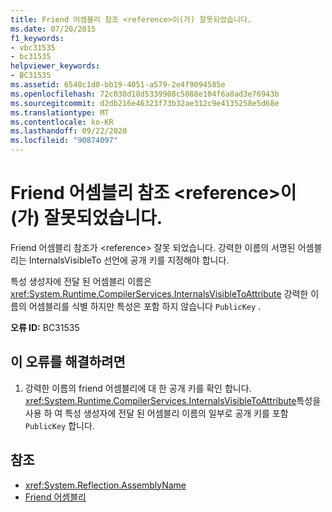 ```yaml
---
title: Friend 어셈블리 참조 <reference>이(가) 잘못되었습니다.
ms.date: 07/20/2015
f1_keywords:
- vbc31535
- bc31535
helpviewer_keywords:
- BC31535
ms.assetid: 6540c1d0-bb19-4051-a579-2e4f9094585e
ms.openlocfilehash: 72c030d18d5339908c5088e104f6a8ad3e76943b
ms.sourcegitcommit: d2db216e46323f73b32ae312c9e4135258e5d68e
ms.translationtype: MT
ms.contentlocale: ko-KR
ms.lasthandoff: 09/22/2020
ms.locfileid: "90874097"
---
```

# <a name="friend-assembly-reference-reference-is-invalid"></a>Friend 어셈블리 참조 \<reference>이(가) 잘못되었습니다.

Friend 어셈블리 참조가 \<reference> 잘못 되었습니다. 강력한 이름의 서명된 어셈블리는 InternalsVisibleTo 선언에 공개 키를 지정해야 합니다.  
  
 특성 생성자에 전달 된 어셈블리 이름은 <xref:System.Runtime.CompilerServices.InternalsVisibleToAttribute> 강력한 이름의 어셈블리를 식별 하지만 특성은 포함 하지 않습니다 `PublicKey` .  
  
 **오류 ID:** BC31535  
  
## <a name="to-correct-this-error"></a>이 오류를 해결하려면  
  
1. 강력한 이름의 friend 어셈블리에 대 한 공개 키를 확인 합니다. <xref:System.Runtime.CompilerServices.InternalsVisibleToAttribute>특성을 사용 하 여 특성 생성자에 전달 된 어셈블리 이름의 일부로 공개 키를 포함 `PublicKey` 합니다.  
  
## <a name="see-also"></a>참조

- <xref:System.Reflection.AssemblyName>
- [Friend 어셈블리](../../../standard/assembly/friend.md)
